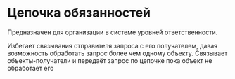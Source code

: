 # Цепочка обязанностей 

Предназначен для организации в системе уровней ответственности.

Избегает связывания отправителя запроса с его получателем, давая возможность 
обработать запрос более чем одному объекту. Связывает объекты-получатели и 
передаёт запрос по цепочке пока объект не обработает его